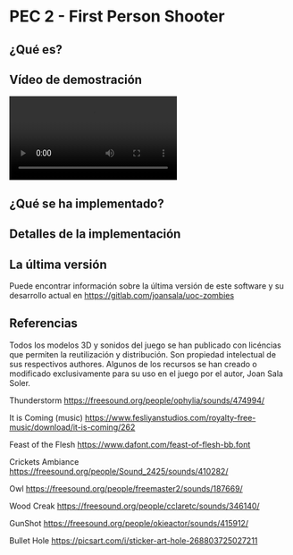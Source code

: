 PEC 2 - First Person Shooter
============================

¿Qué es?
--------

Vídeo de demostración
---------------------

![Demo](Resources/demo.webm)

¿Qué se ha implementado?
------------------------

Detalles de la implementación
-----------------------------

La última versión
-----------------

Puede encontrar información sobre la última versión de este software y su
desarrollo actual en https://gitlab.com/joansala/uoc-zombies

Referencias
-----------

Todos los modelos 3D y sonidos del juego se han publicado con licéncias que
permiten la reutilización y distribución. Son propiedad intelectual de sus
respectivos authores. Algunos de los recursos se han creado o modificado
exclusivamente para su uso en el juego por el autor, Joan Sala Soler.


Thunderstorm
https://freesound.org/people/ophylia/sounds/474994/

It is Coming (music)
https://www.fesliyanstudios.com/royalty-free-music/download/it-is-coming/262

Feast of the Flesh
https://www.dafont.com/feast-of-flesh-bb.font

Crickets Ambiance
https://freesound.org/people/Sound_2425/sounds/410282/

Owl
https://freesound.org/people/freemaster2/sounds/187669/

Wood Creak
https://freesound.org/people/cclaretc/sounds/346140/

GunShot
https://freesound.org/people/okieactor/sounds/415912/

Bullet Hole
https://picsart.com/i/sticker-art-hole-268803725027211
